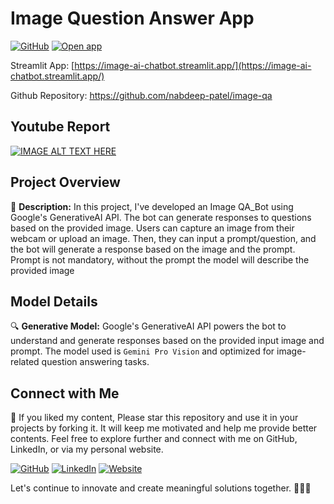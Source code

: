 # Image Question Answer App

[![GitHub](https://img.shields.io/badge/Github-Repository-blue?style=flat-square&logo=github)](https://github.com/nabdeep-patel/image-qa)
[![Open app](https://static.streamlit.io/badges/streamlit_badge_black_white.svg)](https://image-question-answer-np.streamlit.app/)

Streamlit App: [https://image-ai-chatbot.streamlit.app/](https://image-ai-chatbot.streamlit.app/)

Github Repository: https://github.com/nabdeep-patel/image-qa

## Youtube Report
[![IMAGE ALT TEXT HERE](https://img.youtube.com/vi/MBAd2XSiwsI/0.jpg)](https://www.youtube.com/watch?v=MBAd2XSiwsI)

## Project Overview
📝 **Description:** In this project, I've developed an Image QA_Bot using Google's GenerativeAI API. The bot can generate responses to questions based on the provided image. Users can capture an image from their webcam or upload an image. Then, they can input a prompt/question, and the bot will generate a response based on the image and the prompt.
Prompt is not mandatory, without the prompt the model will describe the provided image

## Model Details
🔍 **Generative Model:** Google's GenerativeAI API powers the bot to understand and generate responses based on the provided input image and prompt. The model used is `Gemini Pro Vision` and optimized for image-related question answering tasks.

## Connect with Me
🚀 If you liked my content, Please star this repository and use it in your projects by forking it. It will keep me motivated and help me provide better contents.
Feel free to explore further and connect with me on GitHub, LinkedIn, or via my personal website.

[![GitHub](https://img.shields.io/badge/GitHub-Profile-blue?style=flat-square&logo=github)](https://github.com/nabdeep-patel)
[![LinkedIn](https://img.shields.io/badge/LinkedIn-Profile-blue?style=flat-square&logo=linkedin)](https://www.linkedin.com/in/nabdeeppatel)
[![Website](https://img.shields.io/badge/Personal-Website-blue?style=flat-square&logo=chrome)](https://linktr.ee/nabdeeppatel/store)

Let's continue to innovate and create meaningful solutions together. 🚀🔬✨
